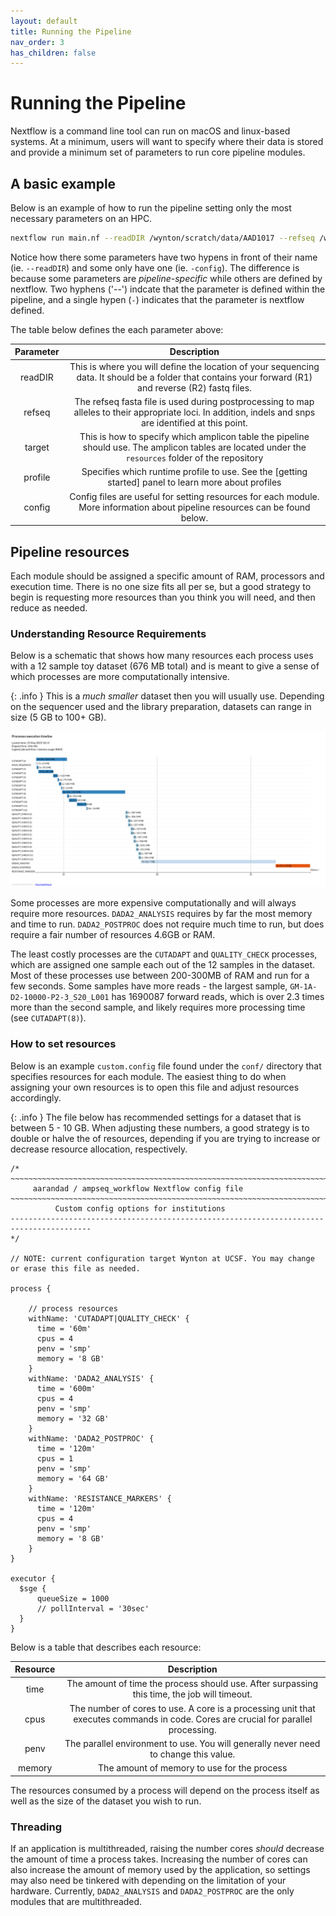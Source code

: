 ```yaml
---
layout: default
title: Running the Pipeline
nav_order: 3
has_children: false
---
```


# Running the Pipeline

Nextflow is a command line tool can run on macOS and linux-based systems. At a minimum, users will want to specify where their data is stored and provide a minimum set of parameters to run core pipeline modules. 

## A basic example

Below is an example of how to run the pipeline setting only the most necessary parameters on an HPC.

```bash
nextflow run main.nf --readDIR /wynton/scratch/data/AAD1017 --refseq /wynton/share/reference.fasta --target v4 -profile sge,apptainer -config conf/custom.config
```

Notice how there some parameters have two hypens in front of their name (ie. `--readDIR`) and some only have one (ie. `-config`). The difference is because some parameters are *pipeline-specific* while others are defined by nextflow. Two hyphens ('--') indcate that the parameter is defined within the pipeline, and a single hypen (`-`) indicates that the parameter is nextflow defined. 

The table below defines the each parameter above:

|Parameter|Description|
|:--:|:--:|
|readDIR|This is where you will define the location of your sequencing data. It should be a folder that contains your forward (R1) and reverse (R2) fastq files.|
|refseq|The refseq fasta file is used during postprocessing to map alleles to their appropriate loci. In addition, indels and snps are identified at this point.|
|target|This is how to specify which amplicon table the pipeline should use. The amplicon tables are located under the `resources` folder of the repository|
|profile|Specifies which runtime profile to use. See the [getting started] panel to learn more about profiles|
|config|Config files are useful for setting resources for each module. More information about pipeline resources can be found below.|

## Pipeline resources

Each module should be assigned a specific amount of RAM, processors and execution time. There is no one size fits all per se, but a good strategy to begin is requesting more resources than you think you will need, and then reduce as needed.


### Understanding Resource Requirements

Below is a schematic that shows how many resources each process uses with a 12 sample toy dataset (676 MB total) and is meant to give a sense of which processes are more computationally intensive. 

{: .info }
This is a *much smaller* dataset then you will usually use. Depending on the sequencer used and the library preparation, datasets can range in size (5 GB to 100+ GB).

![Resources used by the pipeline for a toy dataset](resource_schematic.png)

Some processes are more expensive computationally and will always require more resources. `DADA2_ANALYSIS` requires by far the most memory and time to run. `DADA2_POSTPROC` does not require much time to run, but does require a fair number of resources 4.6GB or RAM.

The least costly processes are the `CUTADAPT` and `QUALITY_CHECK` processes, which are assigned one sample each out of the 12 samples in the dataset. Most of these processes use between 200-300MB of RAM and run for a few seconds. Some samples have more reads - the largest sample, `GM-1A-D2-10000-P2-3_S20_L001` has 1690087 forward reads, which is over 2.3 times more than the second sample, and likely requires more processing time (see `CUTADAPT(8)`).

### How to set resources

Below is an example `custom.config` file found under the `conf/` directory that specifies resources for each module. The easiest thing to do when assigning your own resources is to open this file and adjust resources accordingly. 

{: .info }
The file below has recommended settings for a dataset that is between 5 - 10 GB. When adjusting these numbers, a good strategy is to double or halve the of resources, depending if you are trying to increase or decrease resource allocation, respectively. 

```
/*
~~~~~~~~~~~~~~~~~~~~~~~~~~~~~~~~~~~~~~~~~~~~~~~~~~~~~~~~~~~~~~~~~~~~~~~~~~~~~~~~~~~~~~~~
     aarandad / ampseq_workflow Nextflow config file
~~~~~~~~~~~~~~~~~~~~~~~~~~~~~~~~~~~~~~~~~~~~~~~~~~~~~~~~~~~~~~~~~~~~~~~~~~~~~~~~~~~~~~~~
          Custom config options for institutions
----------------------------------------------------------------------------------------
*/

// NOTE: current configuration target Wynton at UCSF. You may change or erase this file as needed.

process {

    // process resources
    withName: 'CUTADAPT|QUALITY_CHECK' {
      time = '60m'
      cpus = 4
      penv = 'smp'
      memory = '8 GB'
    }
    withName: 'DADA2_ANALYSIS' {
      time = '600m'
      cpus = 4
      penv = 'smp'
      memory = '32 GB'
    }
    withName: 'DADA2_POSTPROC' {
      time = '120m'
      cpus = 1
      penv = 'smp'
      memory = '64 GB'
    }
    withName: 'RESISTANCE_MARKERS' {
      time = '120m'
      cpus = 4
      penv = 'smp'
      memory = '8 GB'
    }
}

executor {
  $sge {
      queueSize = 1000
      // pollInterval = '30sec'
  }
}
```

Below is a table that describes each resource:

|Resource|Description|
|:--:|:--:|
|time|The amount of time the process should use. After surpassing this time, the job will timeout.|
|cpus|The number of cores to use. A core is a processing unit that executes commands in code. Cores are crucial for parallel processing.|
|penv|The parallel environment to use. You will generally never need to change this value.|
|memory|The amount of memory to use for the process|

The resources consumed by a process will depend on the process itself as well as the size of the dataset you wish to run. 

### Threading

If an application is multithreaded, raising the number cores *should* decrease the amount of time a process takes. Increasing the number of cores can also increase the amount of memory used by the application, so settings may also need be tinkered with depending on the limitation of your hardware. Currently, `DADA2_ANALYSIS` and `DADA2_POSTPROC` are the only modules that are multithreaded.  
